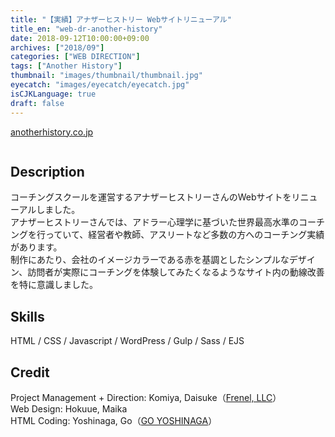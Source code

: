 ```yaml
---
title: "【実績】アナザーヒストリー Webサイトリニューアル"
title_en: "web-dr-another-history"
date: 2018-09-12T10:00:00+09:00
archives: ["2018/09"]
categories: ["WEB DIRECTION"]
tags: ["Another History"]
thumbnail: "images/thumbnail/thumbnail.jpg"
eyecatch: "images/eyecatch/eyecatch.jpg"
isCJKLanguage: true
draft: false
---
```

<a href="https://anotherhistory.co.jp/" target="\_blank">anotherhistory.co.jp</a>
<br>

<img class="article-box_image" src="images/portfolio_another-history.png" alt="" />
<br>

## Description

コーチングスクールを運営するアナザーヒストリーさんのWebサイトをリニューアルしました。<br>
アナザーヒストリーさんでは、アドラー心理学に基づいた世界最高水準のコーチングを行っていて、経営者や教師、アスリートなど多数の方へのコーチング実績があります。<br>
制作にあたり、会社のイメージカラーである赤を基調としたシンプルなデザイン、訪問者が実際にコーチングを体験してみたくなるようなサイト内の動線改善を特に意識しました。

## Skills

HTML / CSS / Javascript / WordPress / Gulp / Sass / EJS

## Credit

Project Management + Direction: Komiya, Daisuke（<a href="https://frenel.jp" target="\_blank">Frenel, LLC</a>）<br>
Web Design: Hokuue, Maika<br>
HTML Coding: Yoshinaga, Go（<a href="https://go-yoshinaga.com" target="\_blank">GO YOSHINAGA</a>）
